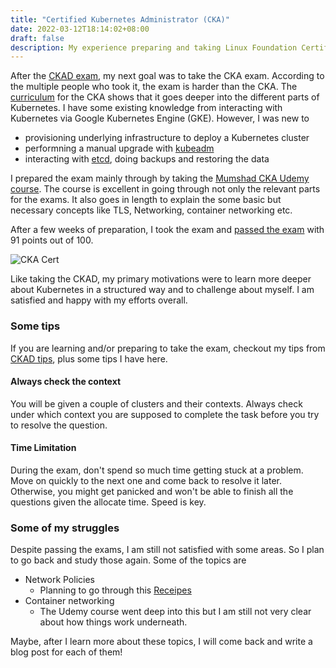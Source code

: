 ```yaml
---
title: "Certified Kubernetes Administrator (CKA)"
date: 2022-03-12T18:14:02+08:00
draft: false
description: My experience preparing and taking Linux Foundation Certified Kubernetes Administrator (CKA) exam
---
```


After the [CKAD exam](/posts/ckad-experience), my next goal was to take the CKA exam.
According to the multiple people who took it, the exam is harder than the CKA. The [curriculum](https://github.com/cncf/curriculum/blob/master/CKA_Curriculum_v1.22.pdf) for the CKA shows that it goes deeper into the different parts of Kubernetes.
I have some existing knowledge from interacting with Kubernetes via Google Kubernetes Engine (GKE). However, I was new to
- provisioning underlying infrastructure to deploy a Kubernetes cluster
- performning a manual upgrade with [kubeadm](https://kubernetes.io/docs/setup/production-environment/tools/kubeadm/create-cluster-kubeadm/)
- interacting with [etcd](https://learnk8s.io/etcd-kubernetes), doing backups and restoring the data

I prepared the exam mainly through by taking the [Mumshad CKA Udemy course](https://www.udemy.com/course/certified-kubernetes-administrator-with-practice-tests/). The course is excellent in going through not only the relevant parts for the exams. It also goes in length to explain the some basic but necessary concepts like TLS, Networking, container networking etc.

After a few weeks of preparation, I took the exam and [passed the exam](https://www.credly.com/badges/304e306b-2b32-43d0-92b1-ee53c5262a92/public_url) with 91 points out of 100.

![CKA Cert](/cka.png)

Like taking the CKAD, my primary motivations were to learn more deeper about Kubernetes in a structured way and to challenge about myself. I am satisfied and happy with my efforts overall.

### Some tips
If you are learning and/or preparing to take the exam, checkout my tips from [CKAD tips](/posts/ckad-experience/#a-few-tips), plus some tips I have here.

#### Always check the context
You will be given a couple of clusters and their contexts. Always check under which context you are supposed to complete the task before you try to resolve the question.

#### Time Limitation

During the exam, don't spend so much time getting stuck at a problem. Move on quickly to the next one and come back to resolve it later. Otherwise, you might get panicked and won't be able to finish all the questions given the allocate time. Speed is key.

### Some of my struggles

Despite passing the exams, I am still not satisfied with some areas. So I plan to go back and study those again. Some of the topics are
- Network Policies
    - Planning to go through this [Receipes](https://github.com/ahmetb/kubernetes-network-policy-recipes)
- Container networking
    - The Udemy course went deep into this but I am still not very clear about how things work underneath.

Maybe, after I learn more about these topics, I will come back and write a blog post for each of them!
